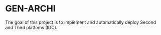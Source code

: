 # GEN-ARCHI

The goal of this project is to implement and automatically deploy  Second and Third platfoms (IDC).
